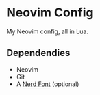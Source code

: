 # Neovim Config

My Neovim config, all in Lua.

## Dependendies

- Neovim
- Git
- A [Nerd Font](https://www.nerdfonts.com/) (optional)
